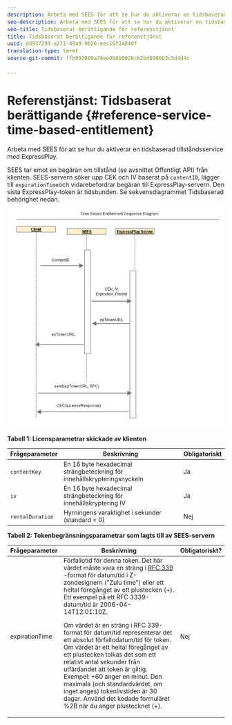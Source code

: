 ```yaml
---
description: Arbeta med SEES för att se hur du aktiverar en tidsbaserad tillståndsservice med ExpressPlay.
seo-description: Arbeta med SEES för att se hur du aktiverar en tidsbaserad tillståndsservice med ExpressPlay.
seo-title: Tidsbaserat berättigande för referenstjänst
title: Tidsbaserat berättigande för referenstjänst
uuid: dd937299-a271-49a9-9b26-eec16f1484df
translation-type: tm+mt
source-git-commit: ffb993889a78ee068b9028cb2bd896003c5d4d4c

---
```



# Referenstjänst: Tidsbaserat berättigande {#reference-service-time-based-entitlement}

Arbeta med SEES för att se hur du aktiverar en tidsbaserad tillståndsservice med ExpressPlay.

SEES tar emot en begäran om tillstånd (se avsnittet Offentligt API) från klienten. SEES-servern söker upp CEK och IV baserat på `contentID`, lägger till `expirationTime`och vidarebefordrar begäran till ExpressPlay-servern. Den sista ExpressPlay-token är tidsbunden. Se sekvensdiagrammet Tidsbaserad behörighet nedan. ![](assets/fees-time-based.png)

**Tabell 1: Licensparametrar skickade av klienten**

| Frågeparameter | Beskrivning | Obligatoriskt |
|---|---|---|
| `contentKey` | En 16 byte hexadecimal strängbeteckning för innehållskrypteringsnyckeln | Ja |
| `iv` | En 16 byte hexadecimal strängbeteckning för innehållskryptering IV | Ja |
| `rentalDuration` | Hyrningens varaktighet i sekunder (standard = 0) | Nej |

**Tabell 2: Tokenbegränsningsparametrar som lagts till av SEES-servern**

<table id="table_E979FAD7A61A4832A46667301939FAEB">  
 <thead> 
  <tr> 
   <th class="entry"> Frågeparameter </th> 
   <th class="entry"> Beskrivning </th> 
   <th class="entry"> Obligatoriskt? </th> 
  </tr> 
 </thead>
 <tbody> 
  <tr> 
   <td><span class="codeph"> expirationTime</span> </td> 
   <td>Förfallotid för denna token. Det här värdet måste vara en sträng i <a href="https://www.ietf.org/rfc/rfc3339.txt" format="html" type="external"> RFC 339</a> -format för datum/tid i Z-zondesignern ("Zulu time") eller ett heltal föregånget av ett plustecken (+). Ett exempel på ett RFC 3339-datum/tid är <span class="codeph"> 2006-04-14T12:01:10Z</span>. <p>Om värdet är en sträng i RFC 339-format för datum/tid representerar det ett absolut förfallodatum/tid för token. Om värdet är ett heltal föregånget av ett plustecken tolkas det som ett relativt antal sekunder från utfärdandet att token är giltig. Exempel: <span class="codeph"> +60</span> anger en minut. Den maximala (och standardvärdet, om inget anges) tokenlivstiden är 30 dagar. Använd det kodade formuläret %2B när du anger plustecknet (+). </p> </td> 
   <td> Nej </td> 
  </tr> 
 </tbody> 
</table>


